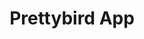 ---
title: Prettybird App
image-preview: /assets/images/prettybird.jpg
image-1: /assets/images/prettybird-cover.jpg
image-2: /assets/images/prettybird-cover2.jpg
tags:
  - Mobile
  - Web
  - iOS
  - Android 
icon: fa fa-eye
description: PrettyBird is North America’s first high tech beauty agency. A platform connecting Beauty Pros with an endless network of clients.
link: /portfolio/prettybird.html
---